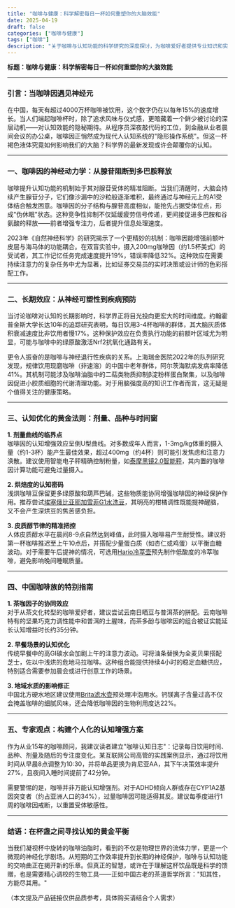 ```yaml
---
title: "咖啡与健康：科学解密每日一杯如何重塑你的大脑效能"
date: 2025-04-19
draft: false
categories: ["咖啡与健康"]
tags: ["咖啡"]
description: "关于咖啡与认知功能的科学研究的深度探讨，为咖啡爱好者提供专业知识和实用指南。"
---
```


**标题：咖啡与健康：科学解密每日一杯如何重塑你的大脑效能**

---

### 引言：当咖啡因遇见神经元
在中国，每天有超过4000万杯咖啡被饮用，这个数字仍在以每年15%的速度增长。当人们端起咖啡杯时，除了追求风味与仪式感，更暗藏着一个鲜少被讨论的深层动机——对认知效能的隐秘期待。从程序员深夜敲代码的工位，到金融从业者晨间会议的办公桌，咖啡因正悄然成为现代人认知系统的"隐形操作系统"。但这一杯褐色液体究竟如何影响我们的大脑？科学界的最新发现或许会颠覆你的认知。

---

### 一、咖啡因的神经动力学：从腺苷阻断到多巴胺释放
咖啡提升认知功能的机制始于其对腺苷受体的精准阻断。当我们清醒时，大脑会持续产生腺苷分子，它们像沙漏中的沙粒般逐渐堆积，最终通过与神经元上的A1受体结合触发困意。咖啡因的分子结构与腺苷高度相似，能抢先占据受体位点，形成"伪休眠"状态。这种竞争性抑制不仅延缓疲劳信号传递，更间接促进多巴胺和谷氨酸的释放——前者增强专注力，后者提升信息处理速度。

2023年《自然神经科学》的研究揭示了一个更精妙的机制：咖啡因能增强前额叶皮层与海马体的功能耦合。在双盲实验中，摄入200mg咖啡因（约1.5杯美式）的受试者，其工作记忆任务完成速度提升19%，错误率降低32%。这种效应在需要持续注意力的复杂任务中尤为显著，比如证券交易员的实时决策或设计师的色彩搭配工作。

---

### 二、长期效应：从神经可塑性到疾病预防
当讨论咖啡对认知的长期影响时，科学界正将目光投向更宏大的时间维度。约翰霍普金斯大学长达10年的追踪研究表明，每日饮用3-4杯咖啡的群体，其大脑灰质体积衰减速度比非饮用者慢17%。这种保护效应在负责执行功能的前额叶区域尤为明显，可能与咖啡中的绿原酸激活Nrf2抗氧化通路有关。

更令人振奋的是咖啡与神经退行性疾病的关系。上海瑞金医院2022年的队列研究发现，规律饮用现磨咖啡（非速溶）的中国中老年群体，阿尔茨海默病发病率降低41%。其机制可能涉及咖啡油脂中的二萜类物质抑制β淀粉样蛋白聚集，以及咖啡因促进小胶质细胞的代谢清理功能。对于用脑强度高的知识工作者而言，这无疑是个值得关注的健康策略。

---

### 三、认知优化的黄金法则：剂量、品种与时间窗
**1. 剂量曲线的临界点**  
咖啡因的认知增强效应呈倒U型曲线。对多数成年人而言，1-3mg/kg体重的摄入量（约1-3杯）能产生最佳效果，超过400mg（约4杯）则可能引发焦虑和注意力涣散。建议使用智能电子秤精确控制粉量，如[泰摩黑镜2.0智能秤](https://www.amazon.com/dp/B08L3V3W7P?tag=coffeeprism-20)，其内置的咖啡因计算功能可避免过量摄入。

**2. 烘焙度的认知密码**  
浅烘咖啡豆保留更多绿原酸和葫芦巴碱，这些物质能协同增强咖啡因的神经保护作用。推荐尝试[埃塞俄比亚耶加雪菲G1水洗豆](https://www.amazon.com/dp/B08PDHJQ5N?tag=coffeeprism-20)，其明亮的柑橘调性既能提神醒脑，又不会产生深烘豆的焦苦感负担。

**3. 皮质醇节律的精准把控**  
人体皮质醇水平在晨间8-9点自然达到峰值，此时摄入咖啡易产生耐受性。建议将第一杯咖啡推迟至上午10点后，并搭配少量蛋白质（如杏仁或鸡蛋）以平衡血糖波动。对于需要午后提神的情况，可选用[Hario冷萃壶](https://www.amazon.com/dp/B01DWGK0U8?tag=coffeeprism-20)预先制作低酸度的冷萃咖啡，避免影响晚间睡眠质量。

---

### 四、中国咖啡族的特别指南
**1. 茶咖因子的协同效应**  
对于从茶文化转型的咖啡爱好者，建议尝试云南日晒豆与普洱茶的拼配。云南咖啡特有的坚果巧克力调性能中和普洱的土腥味，而茶多酚与咖啡因的组合被证实能延长认知增益时长约35分钟。

**2. 早餐场景的认知优化**  
传统早餐中的高GI碳水会加剧上午的注意力波动。可将油条替换为全麦贝果搭配芝士，佐以中浅烘的危地马拉咖啡。这种组合能提供持续4小时的稳定血糖供应，特别适合需要参加晨会或进行创意工作的场景。

**3. 地域水质的影响修正**  
中国北方硬水地区建议使用[Brita滤水壶](https://www.amazon.com/dp/B0015A7PEE?tag=coffeeprism-20)预处理冲泡用水。钙镁离子含量过高不仅会掩盖咖啡的细腻风味，还会降低咖啡因的生物利用度达22%。

---

### 五、专家观点：构建个人化的认知增强方案
作为从业15年的咖啡顾问，我建议读者建立"咖啡认知日志"：记录每日饮用时间、品种、剂量及随后的专注度变化。某互联网公司高管的实践案例显示，通过将饮用时间从早晨8点调整为10:30，并将单品更换为肯尼亚AA，其下午决策效率提升27%，且夜间入睡时间提前了42分钟。

需要警惕的是，咖啡并非万能认知增强剂。对于ADHD倾向人群或存在CYP1A2基因突变者（约占亚洲人口的34%），过量咖啡因可能适得其反。建议每季度进行1周的咖啡因戒断，以重置受体敏感性。

---

### 结语：在杯盏之间寻找认知的黄金平衡
当我们凝视杯中旋转的咖啡油脂时，看到的不仅是物理世界的流体力学，更是一个微观的神经化学剧场。从短期的工作效率提升到长期的神经保护，咖啡与认知功能的交响曲正在揭开新的乐章。但真正的智慧，或许在于理解这杯饮品既是科学的馈赠，也是需要精心调校的生物工具——正如中国古老的茶道哲学所言："知其性，方能尽其用。"

（本文提及产品链接仅供品质参考，具体购买请结合个人需求）